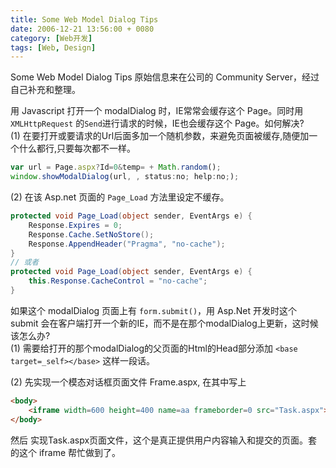 ```yaml
---
title: Some Web Model Dialog Tips
date: 2006-12-21 13:56:00 + 0080
category: [Web开发]
tags: [Web, Design]
---
```


Some Web Model Dialog Tips 原始信息来在公司的 Community Server，经过自己补充和整理。  

用 Javascript 打开一个 modalDialog 时，IE常常会缓存这个 Page。同时用`XMLHttpRequest` 的`Send`进行请求的时候，IE也会缓存这个 Page。如何解决?  
(1) 在要打开或要请求的Url后面多加一个随机参数，来避免页面被缓存,随便加一个什么都行,只要每次都不一样。  
```js
var url = Page.aspx?Id=0&temp= + Math.random(); 
window.showModalDialog(url, , status:no; help:no;);
```

(2) 在该 Asp.net 页面的 `Page_Load` 方法里设定不缓存。  
```c#
protected void Page_Load(object sender, EventArgs e) { 
    Response.Expires = 0; 
    Response.Cache.SetNoStore(); 
    Response.AppendHeader("Pragma", "no-cache"); 
}
// 或者   
protected void Page_Load(object sender, EventArgs e) { 
    this.Response.CacheControl = "no-cache";  
}  
```

如果这个 modalDialog 页面上有 `form.submit()`，用 Asp.Net 开发时这个 submit 会在客户端打开一个新的IE，而不是在那个modalDialog上更新，这时候该怎么办?  
(1) 需要给打开的那个modalDialog的父页面的Html的Head部分添加 `<base target=_self></base>` 这样一段话。  

(2) 先实现一个模态对话框页面文件 Frame.aspx, 在其中写上  
```html
<body>  
    <iframe width=600 height=400 name=aa frameborder=0 src="Task.aspx"></iframe>  
</body>
```

然后 实现Task.aspx页面文件，这个是真正提供用户内容输入和提交的页面。套的这个 iframe 帮忙做到了。 


